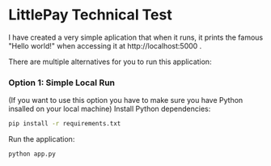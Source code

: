 # LittlePay Technical Test
 I have created a very simple aplication that when it runs, it prints the famous "Hello world!" when accessing it at http://localhost:5000 .

 There are multiple alternatives for you to run this application:

 ### Option 1: Simple Local Run
(If you want to use this option you have to make sure you have Python insalled on your local machine)
 Install Python dependencies:
 ```bash
 pip install -r requirements.txt
 ```
 Run the application:
 ```bash
 python app.py
 ```